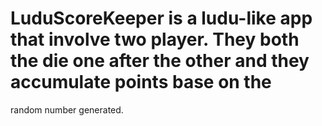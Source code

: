 # LuduScoreKeeper is a ludu-like app that involve two player. They both the die one after the other and they accumulate points base on the 
random number generated. 
